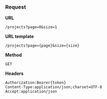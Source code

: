 ### Request

**URL**

`/projects?page=0&size=1`

**URL template**

`/projects?page={page}&size={size}`

**Method**

`GET`

**Headers**

`Authorization:Bearer{token}`  
`Content-Type:application/json;charset=UTF-8`  
`Accept:application/json`  
